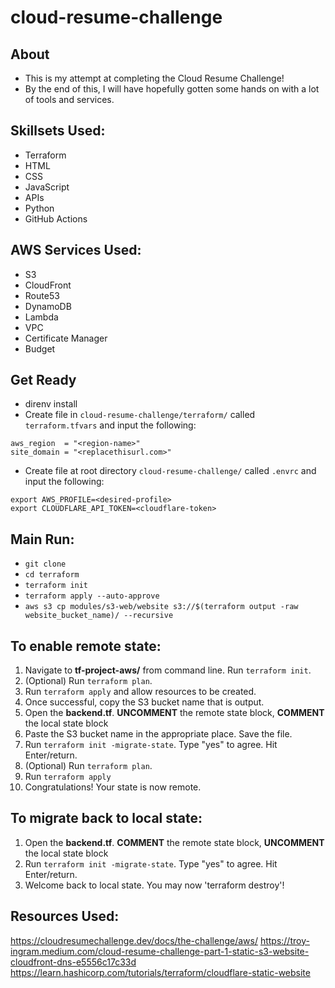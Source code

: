 # cloud-resume-challenge
## About
- This is my attempt at completing the Cloud Resume Challenge!
- By the end of this, I will have hopefully gotten some hands on with a lot of tools and services.

## Skillsets Used:
- Terraform
- HTML
- CSS
- JavaScript
- APIs
- Python
- GitHub Actions

## AWS Services Used:
- S3
- CloudFront
- Route53
- DynamoDB
- Lambda
- VPC
- Certificate Manager
- Budget

## Get Ready
- direnv install
- Create file in `cloud-resume-challenge/terraform/` called `terraform.tfvars` and input the following:
```
aws_region  = "<region-name>"
site_domain = "<replacethisurl.com>"
```
- Create file at root directory `cloud-resume-challenge/` called `.envrc` and input the following:
```
export AWS_PROFILE=<desired-profile>
export CLOUDFLARE_API_TOKEN=<cloudflare-token>
```

## Main Run:
- `git clone`
- `cd terraform`
- `terraform init`
- `terraform apply --auto-approve`
- `aws s3 cp modules/s3-web/website s3://$(terraform output -raw website_bucket_name)/ --recursive`

## To enable remote state:
1. Navigate to **tf-project-aws/** from command line. Run `terraform init`.
2. (Optional) Run `terraform plan`.
3. Run `terraform apply` and allow resources to be created.
4. Once successful, copy the S3 bucket name that is output. 
5. Open the **backend.tf**.  **UNCOMMENT** the remote state block, **COMMENT** the local state block
6. Paste the S3 bucket name in the appropriate place. Save the file.
7. Run `terraform init -migrate-state`. Type "yes" to agree. Hit Enter/return.
8. (Optional) Run `terraform plan`.
9.  Run `terraform apply`
10. Congratulations! Your state is now remote. 

## To migrate back to local state:
1. Open the **backend.tf**.  **COMMENT** the remote state block,  **UNCOMMENT** the local state block
2. Run `terraform init -migrate-state`. Type "yes" to agree. Hit Enter/return.
3. Welcome back to local state. You may now 'terraform destroy'!

## Resources Used:
https://cloudresumechallenge.dev/docs/the-challenge/aws/
https://troy-ingram.medium.com/cloud-resume-challenge-part-1-static-s3-website-cloudfront-dns-e5556c17c33d
https://learn.hashicorp.com/tutorials/terraform/cloudflare-static-website